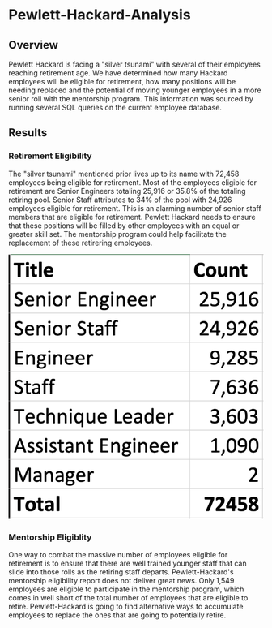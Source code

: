# Pewlett-Hackard-Analysis

## Overview

Pewlett Hackard is facing a "silver tsunami" with several of their employees reaching retirement age. We have determined how many Hackard employees will be eligible for retirement, how many positions will be needing replaced and the potential of moving younger employees in a more senior roll with the mentorship program. This information was sourced by running several SQL queries on the current employee database. 

## Results

### Retirement Eligibility

The "silver tsunami" mentioned prior lives up to its name with 72,458 employees being eligible for retirement. Most of the employees eligible for retirement are Senior Engineers totaling 25,916 or 35.8% of the totaling retiring pool. Senior Staff attributes to 34% of the pool with 24,926 employees eligible for retirement. This is an alarming number of senior staff members that are eligible for retirement. Pewlett Hackard needs to ensure that these positions will be filled by other employees with an equal or greater skill set. The mentorship program could help facilitate the replacement of these retirering employees. 

![retiring_titles picture](https://github.com/mgochis/Pewlett-Hackard-Analysis/blob/17b451e2e13a4fc6375290340f48ff1aa45eee63/Pictures/Count_Retiring_%20Titles.png)

### Mentorship Eligiblity

One way to combat the massive number of employees eligible for retirement is to ensure that there are well trained younger staff that can slide into those rolls as the retiring staff departs. Pewlett-Hackard's mentorship eligibility report does not deliver great news. Only 1,549 employees are eligible to participate in the mentorship program, which comes in well short of the total number of employees that are eligible to retire. Pewlett-Hackard is going to find alternative ways to accumulate employees to replace the ones that are going to potentially retire. 
